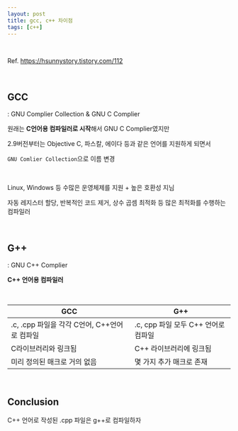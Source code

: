```yaml
---
layout: post
title: gcc, c++ 차이점
tags: [c++]
---
```

<br/>

Ref. https://hsunnystory.tistory.com/112 

<br/>

## GCC

: GNU Complier Collection & GNU C Complier

원래는 **C언어용 컴파일러로 시작**해서 GNU C Complier였지만

2.9버전부터는 Objective C, 파스칼, 에이다 등과 같은 언어를 지원하게 되면서

`GNU Comlier Collection`으로 이름 변경

<br/>

Linux, Windows 등 수많은 운영체제를 지원 + 높은 호환성 지님

자동 레지스터 할당, 반복적인 코드 제거, 상수 곱셈 최적화 등 많은 최적화를 수행하는 컴파일러

<br/>

## G++

: GNU C++ Complier

**C++ 언어용 컴파일러** 

<br/>

| GCC                                          | G++                                 |
| -------------------------------------------- | ----------------------------------- |
| .c, .cpp 파일을 각각 C언어, C++언어로 컴파일 | .c, cpp 파일 모두 C++ 언어로 컴파일 |
| C라이브러리와 링크됨                         | C++ 라이브러리에 링크됨             |
| 미리 정의된 매크로 거의 없음                 | 몇 가지 추가 매크로 존재            |

<br/>

## Conclusion

C++ 언어로 작성된 .cpp 파일은 g++로 컴파일하자

<br/>